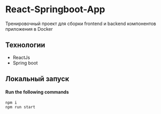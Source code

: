 # React-Springboot-App

Тренировочный проект для сборки frontend и backend компонентов приложения в Docker

## Технологии

- ReactJs
- Spring boot


## Локальный запуск

#### Run the following commands
```
npm i
npm run start
```

